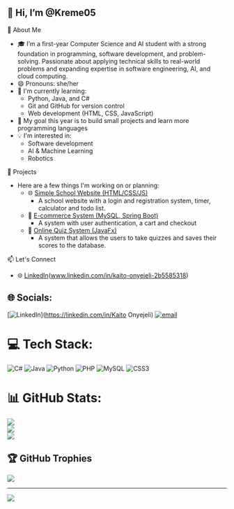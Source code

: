 ## 👋 Hi, I’m @Kreme05
🚀 About Me
  - 🎓 I’m  a first-year Computer Science and AI student with a strong foundation in programming, software development, and problem-solving. Passionate about applying technical skills to real-world problems and expanding expertise in software engineering, AI, and cloud computing.  
  - 😄 Pronouns: she/her
  - 🔭 I'm currently learning:
    - Python, Java, and C#
    - Git and GitHub for version control
    - Web development (HTML, CSS, JavaScript)
  - 🌱 My goal this year is to build small projects and learn more programming languages
  - 💡 I'm interested in:
    - Software development
    - AI & Machine Learning
    - Robotics

📂 Projects
- Here are a few things I'm working on or planning:
  - 🌐 [Simple School Website (HTML/CSS/JS)](#)
    - A school website with a login and registration system, timer, calculator and todo list.
  - 🛒 [E-commerce System (MySQL, Spring Boot)](#)
    - A system with user authentication, a cart and checkout
  - 🧠 [Online Quiz System (JavaFx)](#)
    - A system that allows the users to take quizzes and saves their scores to the database.

📫 Let's Connect
- 🌐 [LinkedIn](#)(www.linkedin.com/in/kaito-onyejeli-2b5585318)

## 🌐 Socials:
[![LinkedIn](https://img.shields.io/badge/LinkedIn-%230077B5.svg?logo=linkedin&logoColor=white)](https://linkedin.com/in/Kaito Onyejeli) [![email](https://img.shields.io/badge/Email-D14836?logo=gmail&logoColor=white)](mailto:kaitoonyejeli05@hotmail.com) 

# 💻 Tech Stack:
![C#](https://img.shields.io/badge/c%23-%23239120.svg?style=flat&logo=csharp&logoColor=white) ![Java](https://img.shields.io/badge/java-%23ED8B00.svg?style=flat&logo=openjdk&logoColor=white) ![Python](https://img.shields.io/badge/python-3670A0?style=flat&logo=python&logoColor=ffdd54) ![PHP](https://img.shields.io/badge/php-%23777BB4.svg?style=flat&logo=php&logoColor=white) ![MySQL](https://img.shields.io/badge/mysql-4479A1.svg?style=flat&logo=mysql&logoColor=white) ![CSS3](https://img.shields.io/badge/css3-%231572B6.svg?style=flat&logo=css3&logoColor=white)
# 📊 GitHub Stats:
![](https://github-readme-stats.vercel.app/api?username=Kreme05&theme=merko&hide_border=false&include_all_commits=false&count_private=false)<br/>
![](https://nirzak-streak-stats.vercel.app/?user=Kreme05&theme=merko&hide_border=false)<br/>
![](https://github-readme-stats.vercel.app/api/top-langs/?username=Kreme05&theme=merko&hide_border=false&include_all_commits=false&count_private=false&layout=compact)

## 🏆 GitHub Trophies
![](https://github-profile-trophy.vercel.app/?username=Kreme05&theme=radical&no-frame=true&no-bg=false&margin-w=4)

---
[![](https://visitcount.itsvg.in/api?id=Kreme05&icon=0&color=0)](https://visitcount.itsvg.in)

<!-- Proudly created with GPRM ( https://gprm.itsvg.in ) -->
  
<!---
Kreme05/Kreme05 is a ✨ special ✨ repository because its `README.md` (this file) appears on your GitHub profile.
You can click the Preview link to take a look at your changes.
--->
